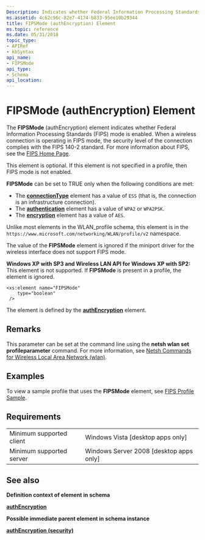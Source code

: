 ```yaml
---
Description: Indicates whether Federal Information Processing Standards (FIPS) mode is enabled.
ms.assetid: 4c62c96c-82e7-4174-b833-95ee10b29344
title: FIPSMode (authEncryption) Element
ms.topic: reference
ms.date: 05/31/2018
topic_type: 
- APIRef
- kbSyntax
api_name: 
- FIPSMode
api_type: 
- Schema
api_location: 
---
```


# FIPSMode (authEncryption) Element

The **FIPSMode** (authEncryption) element indicates whether Federal Information Processing Standards (FIPS) mode is enabled. When a wireless connection is operating in FIPS mode, the security level of the connection complies with the FIPS 140-2 standard. For more information about FIPS, see the [FIPS Home Page](https://go.microsoft.com/fwlink/p/?linkid=86229).

This element is optional. If this element is not specified in a profile, then FIPS mode is not enabled.

**FIPSMode** can be set to TRUE only when the following conditions are met:

-   The [**connectionType**](wlan-profileschema-connectiontype-wlanprofile-element.md) element has a value of `ESS` (that is, the connection is an infrastructure connection).
-   The [**authentication**](wlan-profileschema-authentication-authencryption-element.md) element has a value of `WPA2` or `WPA2PSK`.
-   The [**encryption**](wlan-profileschema-encryption-authencryption-element.md) element has a value of `AES`.

Unlike most elements in the WLAN\_profile schema, this element is in the `https://www.microsoft.com/networking/WLAN/profile/v2` namespace.

The value of the **FIPSMode** element is ignored if the miniport driver for the wireless interface does not support FIPS mode.

**Windows XP with SP3 and Wireless LAN API for Windows XP with SP2:** This element is not supported. If **FIPSMode** is present in a profile, the element is ignored.

``` syntax
<xs:element name="FIPSMode"
    type="boolean"
 />
```

The element is defined by the [**authEncryption**](wlan-profileschema-authencryption-security-element.md) element.

## Remarks

This parameter can be set at the command line using the **netsh wlan set profileparameter** command. For more information, see [Netsh Commands for Wireless Local Area Network (wlan)](https://go.microsoft.com/fwlink/p/?linkid=120964).

## Examples

To view a sample profile that uses the **FIPSMode** element, see [FIPS Profile Sample](fips-profile-sample.md).

## Requirements



|                                     |                                                      |
|-------------------------------------|------------------------------------------------------|
| Minimum supported client<br/> | Windows Vista \[desktop apps only\]<br/>       |
| Minimum supported server<br/> | Windows Server 2008 \[desktop apps only\]<br/> |



## See also

<dl> <dt>

**Definition context of element in schema**
</dt> <dt>

[**authEncryption**](wlan-profileschema-authencryption-security-element.md)
</dt> <dt>

**Possible immediate parent element in schema instance**
</dt> <dt>

[**authEncryption (security)**](wlan-profileschema-authencryption-security-element.md)
</dt> </dl>

 

 




